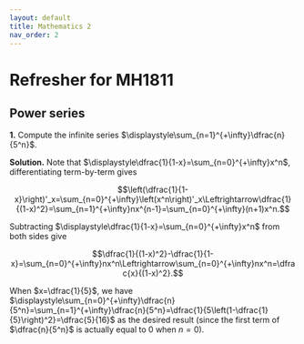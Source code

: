 ```yaml
---
layout: default
title: Mathematics 2
nav_order: 2
---
```


# Refresher for MH1811

## Power series
**1.** Compute the infinite series $\displaystyle\sum_{n=1}^{+\infty}\dfrac{n}{5^n}$.

**Solution.** Note that $\displaystyle\dfrac{1}{1-x}=\sum_{n=0}^{+\infty}x^n$, differentiating term-by-term gives

$$\left(\dfrac{1}{1-x}\right)'_x=\sum_{n=0}^{+\infty}\left(x^n\right)'_x\Leftrightarrow\dfrac{1}{(1-x)^2}=\sum_{n=1}^{+\infty}nx^{n-1}=\sum_{n=0}^{+\infty}(n+1)x^n.$$

Subtracting $\displaystyle\dfrac{1}{1-x}=\sum_{n=0}^{+\infty}x^n$ from both sides give

$$\dfrac{1}{(1-x)^2}-\dfrac{1}{1-x}=\sum_{n=0}^{+\infty}nx^n\Leftrightarrow\sum_{n=0}^{+\infty}nx^n=\dfrac{x}{(1-x)^2}.$$

When $x=\dfrac{1}{5}$, we have $\displaystyle\sum_{n=0}^{+\infty}\dfrac{n}{5^n}=\sum_{n=1}^{+\infty}\dfrac{n}{5^n}=\dfrac{1}{5\left(1-\dfrac{1}{5}\right)^2}=\dfrac{5}{16}$ as the desired result (since the first term of $\dfrac{n}{5^n}$ is actually equal to $0$ when $n=0$).